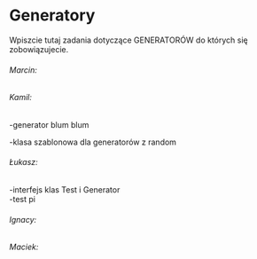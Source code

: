 Generatory
==================
Wpiszcie tutaj zadania dotyczące GENERATORÓW do których się zobowiązujecie.

###### Marcin:

###### Kamil:
  -generator blum blum
  
  -klasa szablonowa dla generatorów z random
  
###### Łukasz:
  -interfejs klas Test i Generator  
  -test pi  

###### Ignacy:

###### Maciek:
